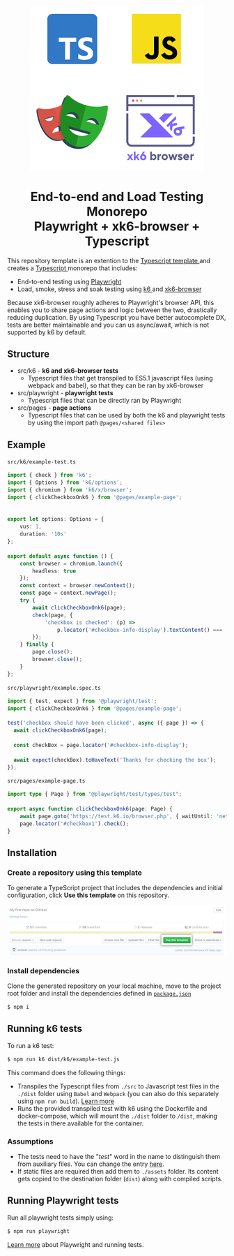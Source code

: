 <p align="center">
  <a href="https://k6.io/docs/javascript-api/xk6-browser/">
  <img src="docs/header.png" width="400"/>
  </a>
</p>
<h1 align="center">
End-to-end and Load Testing Monorepo
<br>
 Playwright + xk6-browser + Typescript
</h1>

This repository template is an extention to the <a href="https://github.com/grafana/k6-template-typescript"> Typescript template </a> and creates a <a href="https://www.typescriptlang.org/"> Typescript </a> monorepo that includes:
* End-to-end testing using <a href="https://playwright.dev/"> Playwright </a>
* Load, smoke, stress and soak testing using <a href="https://k6.io/docs/"> k6 </a> and <a href="https://k6.io/docs/javascript-api/xk6-browser/"> xk6-browser </a>

Because xk6-browser roughly adheres to Playwright's browser API, this enables you to share page actions and logic between the two, drastically reducing duplication. By using Typescript you have better autocomplete DX, tests are better maintainable and you can us async/await, which is not supported by k6 by default.




## Structure
* src/k6 - **k6 and xk6-browser tests**
  * Typescript files that get transpiled to ES5.1 javascript files (using webpack and babel), so that they can be ran by xk6-browser
* src/playwright - **playwright tests**
  * Typescript files that can be directly ran by Playwright
* src/pages - **page actions**
  * Typescript files that can be used by both the k6 and playwright tests by using the import path `@pages/<shared files>`

## Example
`src/k6/example-test.ts`
```Typescript
import { check } from 'k6';
import { Options } from 'k6/options';
import { chromium } from 'k6/x/browser';
import { clickCheckboxOnk6 } from '@pages/example-page';


export let options: Options = {
    vus: 1,
    duration: '10s'
};

export default async function () {
    const browser = chromium.launch({
        headless: true
    });
    const context = browser.newContext();
    const page = context.newPage();
    try {
        await clickCheckboxOnk6(page);
        check(page, {
            'checkbox is checked': (p) =>
                p.locator('#checkbox-info-display').textContent() === 'Thanks for checking the box',
        });
    } finally {
        page.close();
        browser.close();
    }
};
```
`src/playwright/example.spec.ts`
```Typescript
import { test, expect } from '@playwright/test';
import { clickCheckboxOnk6 } from '@pages/example-page';

test('checkbox should have been clicked', async ({ page }) => {
  await clickCheckboxOnk6(page);

  const checkBox = page.locator('#checkbox-info-display');

  await expect(checkBox).toHaveText('Thanks for checking the box');
});
```

`src/pages/example-page.ts`
```Typescript
import type { Page } from "@playwright/test/types/test";

export async function clickCheckboxOnk6(page: Page) {
    await page.goto('https://test.k6.io/browser.php', { waitUntil: 'networkidle' })
    page.locator('#checkbox1').check();
}
```
## Installation

### Create a repository using this template

To generate a TypeScript project that includes the dependencies and initial configuration, click **Use this template** on this repository.

  ![](docs/use-this-template-button.png)


### Install dependencies

Clone the generated repository on your local machine, move to the project root folder and install the dependencies defined in [`package.json`](./package.json)

```bash
$ npm i
```

## Running k6 tests

To run a k6 test:

```bash
$ npm run k6 dist/k6/example-test.js
```

This command does the following things:
* Transpiles the Typescript files from `./src` to Javascript test files in the `./dist` folder using `Babel` and `Webpack` (you can also do this separately using `npm run build`). [Learn more](https://k6.io/docs/using-k6/modules#bundling-node-modules)
* Runs the provided transpiled test with k6 using the Dockerfile and docker-compose, which will mount the `./dist` folder to `/dist`, making the tests in there available for the container.

### Assumptions
- The tests need to have the "_test_" word in the name to distinguish them from auxiliary files. You can change the entry [here](./webpack.config.js#L8). 
- If static files are required then add them to `./assets` folder. Its content gets copied to the destination folder (`dist`) along with compiled scripts.

## Running Playwright tests
Run all playwright tests simply using:

```bash
$ npm run playwright
```

[Learn more](https://playwright.dev/docs/intro) about Playwright and running tests.
